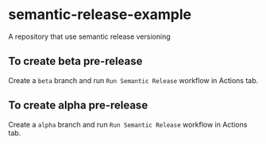 # semantic-release-example

A repository that use semantic release versioning

## To create beta pre-release

Create a `beta` branch and run `Run Semantic Release` workflow in Actions tab.

## To create alpha pre-release

Create a `alpha` branch and run `Run Semantic Release` workflow in Actions tab.
